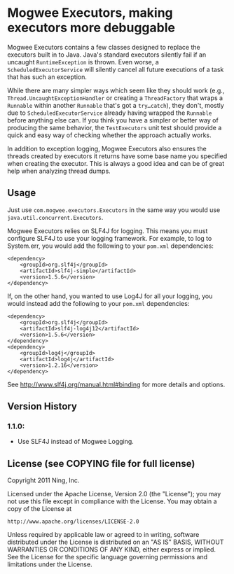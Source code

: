 # Mogwee Executors, making executors more debuggable

Mogwee Executors contains a few classes designed to replace the executors built in to Java.  Java's standard executors silently fail if an uncaught `RuntimeException` is thrown.  Even worse, a `ScheduledExecutorService` will silently cancel all future executions of a task that has such an exception.

While there are many simpler ways which seem like they should work (e.g., `Thread.UncaughtExceptionHandler` or creating a `ThreadFactory` that wraps a `Runnable` within another `Runnable` that's got a `try…catch`), they don't, mostly due to `ScheduledExecutorService` already having wrapped the `Runnable` before anything else can.  If you think you have a simpler or better way of producing the same behavior, the `TestExecutors` unit test should provide a quick and easy way of checking whether the approach actually works.

In addition to exception logging, Mogwee Executors also ensures the threads created by executors it returns have some base name you specified when creating the executor.  This is always a good idea and can be of great help when analyzing thread dumps.


## Usage

Just use `com.mogwee.executors.Executors` in the same way you would use `java.util.concurrent.Executors`.

Mogwee Executors relies on SLF4J for logging.  This means you must configure SLF4J to use your logging framework.  For example, to log to System.err, you would add the following to your `pom.xml` dependencies:

	<dependency>
		<groupId>org.slf4j</groupId>
		<artifactId>slf4j-simple</artifactId>
		<version>1.5.6</version>
	</dependency>

If, on the other hand, you wanted to use Log4J for all your logging, you would instead add the following to your `pom.xml` dependencies:

	<dependency>
		<groupId>org.slf4j</groupId>
		<artifactId>slf4j-log4j12</artifactId>
		<version>1.5.6</version>
	</dependency>
	<dependency>
		<groupId>log4j</groupId>
		<artifactId>log4j</artifactId>
		<version>1.2.16</version>
	</dependency>

See http://www.slf4j.org/manual.html#binding for more details and options.


## Version History

### 1.1.0:
* Use SLF4J instead of Mogwee Logging.


## License (see COPYING file for full license)

Copyright 2011 Ning, Inc.

Licensed under the Apache License, Version 2.0 (the "License");
you may not use this file except in compliance with the License.
You may obtain a copy of the License at

    http://www.apache.org/licenses/LICENSE-2.0

Unless required by applicable law or agreed to in writing, software
distributed under the License is distributed on an "AS IS" BASIS,
WITHOUT WARRANTIES OR CONDITIONS OF ANY KIND, either express or implied.
See the License for the specific language governing permissions and
limitations under the License.